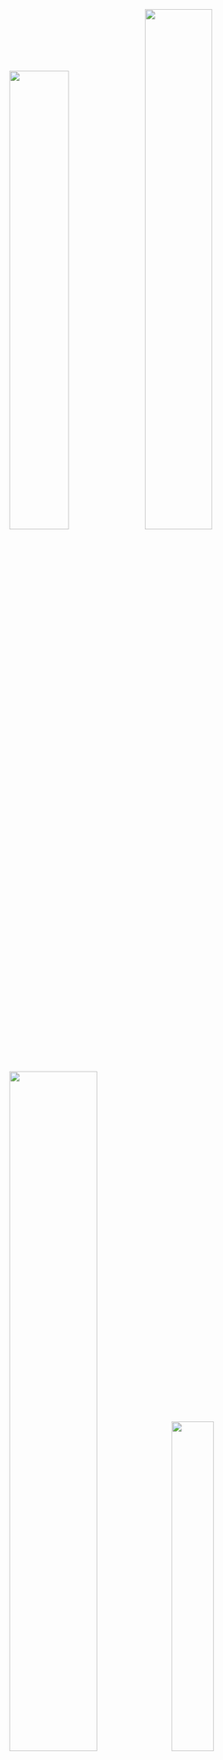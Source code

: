 
  <div id="to-the-top" align="center">
  <a alt="anuraghazra/github-readme-stats" href="https://github.com/anuraghazra/github-readme-stats"><img width="46%" src="stats.svg" /></a>
  &nbsp;
  <a alt="DenverCoder1/github-readme-streak-stats" href="https://github.com/DenverCoder1/github-readme-streak-stats"><img width="49%" src="streak.svg" /></a>
  <a alt="Ashutosh00710/github-readme-activity-graph" href="https://github.com/Ashutosh00710/github-readme-activity-graph"><img width="56%" src="activity.svg" ></a>
  &nbsp;
  <a alt="ryo-ma/github-profile-trophy" href="https://github.com/ryo-ma/github-profile-trophy"><img width="39%" src="trophies.svg" /></a>
  </div>
  <hr />
  

[📃](#--📃) ✨ [Assembly](#--assembly) ✨ [Astro](#--astro) ✨ [Bikeshed](#--bikeshed) ✨ [C](#--c) ✨ [C++](#--c++) ✨ [CSS](#--css) ✨ [Dockerfile](#--dockerfile) ✨ [Go](#--go) ✨ [Haskell](#--haskell) ✨ [HCL](#--hcl) ✨ [HTML](#--html) ✨ [Java](#--java) ✨ [JavaScript](#--javascript) ✨ [Jupyter Notebook](#--jupyter-notebook) ✨ [LLVM](#--llvm) ✨ [Markdown](#--markdown) ✨ [OCaml](#--ocaml) ✨ [PHP](#--php) ✨ [Python](#--python) ✨ [Rust](#--rust) ✨ [SCSS](#--scss) ✨ [Shell](#--shell) ✨ [Smarty](#--smarty) ✨ [Solidity](#--solidity) ✨ [Starlark](#--starlark) ✨ [Svelte](#--svelte) ✨ [TypeScript](#--typescript) ✨ [Vue](#--vue) ✨ [WebAssembly](#--webassembly)

## [🔝 ✨ 📃](#to-the-top)

 - [wbkd/awesome-d3](https://github.com/wbkd/awesome-d3) - A list of D3 libraries, plugins and utilities - *[ [charts](https://github.com/topics/charts), [d3js](https://github.com/topics/d3js), [datavisualization](https://github.com/topics/datavisualization), [javascript](https://github.com/topics/javascript), [maps](https://github.com/topics/maps) ]* - *last updated on Oct 1, 2025 @ 5:14:04 PM*
 - [hal9ai/awesome-dataviz](https://github.com/hal9ai/awesome-dataviz) - :chart_with_upwards_trend:  A curated list of awesome data visualization libraries and resources. - *[ [awesome-list](https://github.com/topics/awesome-list), [chart](https://github.com/topics/chart), [data-visualization](https://github.com/topics/data-visualization), [dataviz](https://github.com/topics/dataviz), [visualization](https://github.com/topics/visualization), [visualize-data](https://github.com/topics/visualize-data) ]* - *last updated on Sep 30, 2025 @ 3:45:44 PM*
 - [punkpeye/awesome-mcp-servers](https://github.com/punkpeye/awesome-mcp-servers) - A collection of MCP servers. - *[ [ai](https://github.com/topics/ai), [mcp](https://github.com/topics/mcp) ]* - *last updated on Oct 1, 2025 @ 11:56:26 PM*
 - [web-padawan/awesome-lit](https://github.com/web-padawan/awesome-lit) - A curated list of awesome Lit resources. - *[ [awesome](https://github.com/topics/awesome), [awesome-list](https://github.com/topics/awesome-list), [lit-html](https://github.com/topics/lit-html) ]* - *last updated on Sep 29, 2025 @ 8:05:31 PM*
 - [Zjh-819/LLMDataHub](https://github.com/Zjh-819/LLMDataHub) - A quick guide (especially) for trending instruction finetuning datasets  - *[ [chatbot](https://github.com/topics/chatbot), [chatgpt](https://github.com/topics/chatgpt), [dataset](https://github.com/topics/dataset), [llm](https://github.com/topics/llm) ]* - *last updated on Oct 1, 2025 @ 10:36:47 PM*
 - [trusktr/WebGL-WebGPU-frameworks-libraries](https://github.com/trusktr/WebGL-WebGPU-frameworks-libraries) - A list WebGL/WebGPU/WebXR of libraries and frameworks. - *[ ]* - *last updated on Aug 24, 2025 @ 6:25:39 AM*
 - [Corsinvest/awesome-proxmox-ve](https://github.com/Corsinvest/awesome-proxmox-ve) - A collection of awesome Proxmox VE documentation, tools, api, blogs, site - *[ [article](https://github.com/topics/article), [awesome](https://github.com/topics/awesome), [awesome-list](https://github.com/topics/awesome-list), [proxmox](https://github.com/topics/proxmox), [proxmox-api](https://github.com/topics/proxmox-api), [proxmox-ve](https://github.com/topics/proxmox-ve), [proxmox-virtualization](https://github.com/topics/proxmox-virtualization), [proxmoxve](https://github.com/topics/proxmoxve) ]* - *last updated on Oct 1, 2025 @ 3:02:28 PM*
 - [2-fly-4-ai/V0-system-prompt](https://github.com/2-fly-4-ai/V0-system-prompt) - undefined - *[ ]* - *last updated on Sep 28, 2025 @ 5:09:25 PM*
 - [FavioVazquez/ds-cheatsheets](https://github.com/FavioVazquez/ds-cheatsheets) - List of Data Science Cheatsheets to rule the world - *[ [cheatsheet](https://github.com/topics/cheatsheet), [datascience](https://github.com/topics/datascience), [jupyter](https://github.com/topics/jupyter), [programming](https://github.com/topics/programming), [python](https://github.com/topics/python), [r](https://github.com/topics/r), [spark](https://github.com/topics/spark) ]* - *last updated on Oct 1, 2025 @ 11:02:28 PM*
 - [trimstray/the-book-of-secret-knowledge](https://github.com/trimstray/the-book-of-secret-knowledge) - A collection of inspiring lists, manuals, cheatsheets, blogs, hacks, one-liners, cli/web tools and more. - *[ [awesome](https://github.com/topics/awesome), [awesome-list](https://github.com/topics/awesome-list), [bsd](https://github.com/topics/bsd), [cheatsheets](https://github.com/topics/cheatsheets), [devops](https://github.com/topics/devops), [guidelines](https://github.com/topics/guidelines), [hacking](https://github.com/topics/hacking), [hacks](https://github.com/topics/hacks), [howtos](https://github.com/topics/howtos), [linux](https://github.com/topics/linux), [lists](https://github.com/topics/lists), [manuals](https://github.com/topics/manuals), [one-liners](https://github.com/topics/one-liners), [pentesters](https://github.com/topics/pentesters), [resources](https://github.com/topics/resources), [search-engines](https://github.com/topics/search-engines), [security](https://github.com/topics/security), [security-researchers](https://github.com/topics/security-researchers), [sysops](https://github.com/topics/sysops) ]* - *last updated on Oct 2, 2025 @ 12:03:35 AM*
 - [TheSpeedX/PROXY-List](https://github.com/TheSpeedX/PROXY-List) - Get PROXY List  that gets updated everyday - *[ [anonymity](https://github.com/topics/anonymity), [anonymous](https://github.com/topics/anonymous), [elite](https://github.com/topics/elite), [free](https://github.com/topics/free), [free-proxy](https://github.com/topics/free-proxy), [hacking](https://github.com/topics/hacking), [http](https://github.com/topics/http), [https-proxy](https://github.com/topics/https-proxy), [proxy](https://github.com/topics/proxy), [proxy-list](https://github.com/topics/proxy-list), [socker](https://github.com/topics/socker), [socks](https://github.com/topics/socks), [socks-proxy](https://github.com/topics/socks-proxy), [socks4-proxy](https://github.com/topics/socks4-proxy), [socks5-proxy](https://github.com/topics/socks5-proxy), [speedx](https://github.com/topics/speedx), [vpn](https://github.com/topics/vpn) ]* - *last updated on Oct 1, 2025 @ 9:12:25 PM*
 - [akr3ch/BugBountyBooks](https://github.com/akr3ch/BugBountyBooks) - A collection of PDF/books about the modern web application security and bug bounty. - *[ [bugbounty](https://github.com/topics/bugbounty), [bugbountybooks](https://github.com/topics/bugbountybooks), [bugbountypdf](https://github.com/topics/bugbountypdf), [bugbountytips](https://github.com/topics/bugbountytips), [cheatsheets](https://github.com/topics/cheatsheets), [hackingbooks](https://github.com/topics/hackingbooks) ]* - *last updated on Sep 30, 2025 @ 9:09:57 PM*
 - [nrwl/workshop-nx-labs](https://github.com/nrwl/workshop-nx-labs) - Lab exercises for the Nx Enterprise workshop(s) - *[ ]* - *last updated on Apr 14, 2024 @ 10:34:21 AM*

## [🔝 ✨ Assembly](#to-the-top)

 - [janroesner/sixty5o2](https://github.com/janroesner/sixty5o2) - Micro Kernel / Bootloader for Ben Eater's 6502 Computer - *[ ]* - *last updated on Sep 21, 2025 @ 2:37:35 AM*

## [🔝 ✨ Astro](#to-the-top)

 - [cameronapak/freedom-stack](https://github.com/cameronapak/freedom-stack) - A full-stack Astro starter kit that feels freeing and is free. Ready for use, and even better when using Cursor's IDE. - *[ [alpinejs](https://github.com/topics/alpinejs), [astro](https://github.com/topics/astro), [astro-db](https://github.com/topics/astro-db), [astrojs](https://github.com/topics/astrojs), [astrojs-boilerplate](https://github.com/topics/astrojs-boilerplate), [astrojs-template](https://github.com/topics/astrojs-template), [full-stack](https://github.com/topics/full-stack), [htmx](https://github.com/topics/htmx), [libsql](https://github.com/topics/libsql), [saas-boilerplate](https://github.com/topics/saas-boilerplate), [saas-starter-kit](https://github.com/topics/saas-starter-kit), [turso](https://github.com/topics/turso) ]* - *last updated on Oct 1, 2025 @ 3:24:56 PM*

## [🔝 ✨ Bikeshed](#to-the-top)

 - [immersive-web/WebXR-WebGPU-Binding](https://github.com/immersive-web/WebXR-WebGPU-Binding) - undefined - *[ [incubation](https://github.com/topics/incubation), [webxr](https://github.com/topics/webxr) ]* - *last updated on Jul 14, 2025 @ 10:41:21 AM*

## [🔝 ✨ C](#to-the-top)

 - [ffmpegwasm/ffmpeg.wasm](https://github.com/ffmpegwasm/ffmpeg.wasm) - FFmpeg for browser, powered by WebAssembly - *[ [audio](https://github.com/topics/audio), [experimental-features](https://github.com/topics/experimental-features), [ffmpeg](https://github.com/topics/ffmpeg), [transcode](https://github.com/topics/transcode), [video](https://github.com/topics/video), [wasm](https://github.com/topics/wasm) ]* - *last updated on Oct 1, 2025 @ 2:29:26 PM*
 - [php/php-src](https://github.com/php/php-src) - The PHP Interpreter - *[ ]* - *last updated on Oct 1, 2025 @ 10:45:40 PM*
 - [Yubico/yubico-piv-tool](https://github.com/Yubico/yubico-piv-tool) - Command line tool for the YubiKey PIV application - *[ [piv](https://github.com/topics/piv), [pkcs11](https://github.com/topics/pkcs11), [yubikey](https://github.com/topics/yubikey) ]* - *last updated on Sep 29, 2025 @ 2:55:17 PM*
 - [therealsaumil/static-arm-bins](https://github.com/therealsaumil/static-arm-bins) - Statically compiled ARM binaries for debugging and runtime analysis - *[ ]* - *last updated on Sep 29, 2025 @ 1:58:33 PM*
 - [qemu/qemu](https://github.com/qemu/qemu) - Official QEMU mirror. Please see https://www.qemu.org/contribute/ for how to submit changes to QEMU. Pull Requests are ignored. Please only use release tarballs from the QEMU website. - *[ [emulation](https://github.com/topics/emulation), [qemu](https://github.com/topics/qemu), [virtualization](https://github.com/topics/virtualization) ]* - *last updated on Oct 1, 2025 @ 6:57:40 PM*
 - [gitter-badger/modbusd](https://github.com/gitter-badger/modbusd) - Modbus master daemon based on libmodbus - *[ ]* - *last updated on Apr 29, 2022 @ 2:47:23 AM*

## [🔝 ✨ C++](#to-the-top)

 - [ggml-org/ggml](https://github.com/ggml-org/ggml) - Tensor library for machine learning - *[ [automatic-differentiation](https://github.com/topics/automatic-differentiation), [large-language-models](https://github.com/topics/large-language-models), [machine-learning](https://github.com/topics/machine-learning), [tensor-algebra](https://github.com/topics/tensor-algebra) ]* - *last updated on Oct 1, 2025 @ 9:59:22 PM*
 - [WasmEdge/WasmEdge](https://github.com/WasmEdge/WasmEdge) - WasmEdge is a lightweight, high-performance, and extensible WebAssembly runtime for cloud native, edge, and decentralized applications. It powers serverless apps, embedded functions, microservices, smart contracts, and IoT devices. - *[ [artificial-intelligence](https://github.com/topics/artificial-intelligence), [cloud](https://github.com/topics/cloud), [cloud-native](https://github.com/topics/cloud-native), [cncf](https://github.com/topics/cncf), [container](https://github.com/topics/container), [docker](https://github.com/topics/docker), [edge-computing](https://github.com/topics/edge-computing), [ewasm](https://github.com/topics/ewasm), [hacktoberfest](https://github.com/topics/hacktoberfest), [hacktoberfest2023](https://github.com/topics/hacktoberfest2023), [kubernetes](https://github.com/topics/kubernetes), [rust-lang](https://github.com/topics/rust-lang), [serverless](https://github.com/topics/serverless), [wasm](https://github.com/topics/wasm), [webassembly](https://github.com/topics/webassembly) ]* - *last updated on Oct 1, 2025 @ 5:15:22 PM*
 - [microsoft/onnxruntime](https://github.com/microsoft/onnxruntime) - ONNX Runtime: cross-platform, high performance ML inferencing and training accelerator - *[ [ai-framework](https://github.com/topics/ai-framework), [deep-learning](https://github.com/topics/deep-learning), [hardware-acceleration](https://github.com/topics/hardware-acceleration), [machine-learning](https://github.com/topics/machine-learning), [neural-networks](https://github.com/topics/neural-networks), [onnx](https://github.com/topics/onnx), [pytorch](https://github.com/topics/pytorch), [scikit-learn](https://github.com/topics/scikit-learn), [tensorflow](https://github.com/topics/tensorflow) ]* - *last updated on Oct 1, 2025 @ 10:51:47 PM*
 - [duckdb/duckdb-wasm](https://github.com/duckdb/duckdb-wasm) - WebAssembly version of DuckDB - *[ [analytics](https://github.com/topics/analytics), [browser](https://github.com/topics/browser), [database](https://github.com/topics/database), [javascript](https://github.com/topics/javascript), [node](https://github.com/topics/node), [olap](https://github.com/topics/olap), [sql](https://github.com/topics/sql), [typescript](https://github.com/topics/typescript), [webassembly](https://github.com/topics/webassembly) ]* - *last updated on Oct 1, 2025 @ 2:09:27 PM*
 - [codeplaysoftware/cuda-to-sycl-nbody](https://github.com/codeplaysoftware/cuda-to-sycl-nbody) - undefined - *[ ]* - *last updated on Feb 8, 2025 @ 7:08:02 PM*
 - [emscripten-core/emscripten](https://github.com/emscripten-core/emscripten) - Emscripten: An LLVM-to-WebAssembly Compiler - *[ [emscripten](https://github.com/topics/emscripten), [hacktoberfest](https://github.com/topics/hacktoberfest), [wasm](https://github.com/topics/wasm), [webassembly](https://github.com/topics/webassembly) ]* - *last updated on Oct 2, 2025 @ 12:04:38 AM*
 - [uxlfoundation/oneapi-construction-kit](https://github.com/uxlfoundation/oneapi-construction-kit) - undefined - *[ ]* - *last updated on Oct 1, 2025 @ 9:27:17 PM*

## [🔝 ✨ CSS](#to-the-top)

 - [mrholek/CoreUI-AngularJS](https://github.com/mrholek/CoreUI-AngularJS) - CoreUI AngularJS is free AngularJS admin template based on Bootstrap 4 - *[ [admin](https://github.com/topics/admin), [admin-dashboard](https://github.com/topics/admin-dashboard), [admin-panel](https://github.com/topics/admin-panel), [angularjs](https://github.com/topics/angularjs), [bootstrap](https://github.com/topics/bootstrap), [bootstrap-4](https://github.com/topics/bootstrap-4), [bootstrap-theme](https://github.com/topics/bootstrap-theme), [bootstrap4](https://github.com/topics/bootstrap4), [dashboard-templates](https://github.com/topics/dashboard-templates), [dashboards](https://github.com/topics/dashboards), [scss](https://github.com/topics/scss) ]* - *last updated on Mar 5, 2025 @ 3:32:04 AM*

## [🔝 ✨ Dockerfile](#to-the-top)

 - [lukechilds/dockerpi](https://github.com/lukechilds/dockerpi) - A Virtualised Raspberry Pi inside a Docker image - *[ [arm](https://github.com/topics/arm), [container](https://github.com/topics/container), [docker](https://github.com/topics/docker), [docker-image](https://github.com/topics/docker-image), [qemu](https://github.com/topics/qemu), [raspberry-pi](https://github.com/topics/raspberry-pi), [virtual-machine](https://github.com/topics/virtual-machine), [vm](https://github.com/topics/vm) ]* - *last updated on Sep 30, 2025 @ 2:09:48 PM*
 - [jessfraz/dockerfiles](https://github.com/jessfraz/dockerfiles) - Various Dockerfiles I use on the desktop and on servers. - *[ [bash](https://github.com/topics/bash), [containers](https://github.com/topics/containers), [docker](https://github.com/topics/docker), [dockerfile](https://github.com/topics/dockerfile), [dockerfiles](https://github.com/topics/dockerfiles), [linux](https://github.com/topics/linux), [shell](https://github.com/topics/shell) ]* - *last updated on Oct 1, 2025 @ 12:36:48 PM*

## [🔝 ✨ Go](#to-the-top)

 - [github/github-mcp-server](https://github.com/github/github-mcp-server) - GitHub's official MCP Server - *[ [github](https://github.com/topics/github), [mcp](https://github.com/topics/mcp), [mcp-server](https://github.com/topics/mcp-server) ]* - *last updated on Oct 1, 2025 @ 11:40:24 PM*
 - [opentofu/opentofu](https://github.com/opentofu/opentofu) - OpenTofu lets you declaratively manage your cloud infrastructure. - *[ ]* - *last updated on Oct 1, 2025 @ 10:40:38 PM*
 - [rancher/rke2](https://github.com/rancher/rke2) - undefined - *[ ]* - *last updated on Oct 1, 2025 @ 6:16:10 PM*
 - [hashicorp/terraform](https://github.com/hashicorp/terraform) - Terraform enables you to safely and predictably create, change, and improve infrastructure. It is a source-available tool that codifies APIs into declarative configuration files that can be shared amongst team members, treated as code, edited, reviewed, and versioned. - *[ [cloud](https://github.com/topics/cloud), [cloud-management](https://github.com/topics/cloud-management), [graph](https://github.com/topics/graph), [infrastructure-as-code](https://github.com/topics/infrastructure-as-code), [terraform](https://github.com/topics/terraform) ]* - *last updated on Oct 1, 2025 @ 8:45:20 PM*
 - [GoogleCloudPlatform/terraformer](https://github.com/GoogleCloudPlatform/terraformer) - CLI tool to generate terraform files from existing infrastructure (reverse Terraform). Infrastructure to Code - *[ [aws](https://github.com/topics/aws), [cloud](https://github.com/topics/cloud), [gcp](https://github.com/topics/gcp), [golang](https://github.com/topics/golang), [google-cloud](https://github.com/topics/google-cloud), [hcl](https://github.com/topics/hcl), [infrastructure-as-code](https://github.com/topics/infrastructure-as-code), [kubernetes](https://github.com/topics/kubernetes), [terraform](https://github.com/topics/terraform), [terraform-configurations](https://github.com/topics/terraform-configurations) ]* - *last updated on Oct 1, 2025 @ 9:29:33 PM*
 - [massnetorg/MassNet-miner](https://github.com/massnetorg/MassNet-miner) - MassNet-miner is a Golang implementation of MassNet full-node miner. - *[ ]* - *last updated on Dec 31, 2024 @ 11:45:27 PM*
 - [gopasspw/gopass](https://github.com/gopasspw/gopass) - The slightly more awesome standard unix password manager for teams - *[ [git](https://github.com/topics/git), [go](https://github.com/topics/go), [gpg](https://github.com/topics/gpg), [hacktoberfest](https://github.com/topics/hacktoberfest), [password-manager](https://github.com/topics/password-manager), [security](https://github.com/topics/security) ]* - *last updated on Oct 1, 2025 @ 8:06:18 AM*
 - [ollama/ollama](https://github.com/ollama/ollama) - Get up and running with OpenAI gpt-oss, DeepSeek-R1, Gemma 3 and other models. - *[ [deepseek](https://github.com/topics/deepseek), [gemma](https://github.com/topics/gemma), [gemma3](https://github.com/topics/gemma3), [gemma3n](https://github.com/topics/gemma3n), [go](https://github.com/topics/go), [golang](https://github.com/topics/golang), [gpt-oss](https://github.com/topics/gpt-oss), [llama](https://github.com/topics/llama), [llama2](https://github.com/topics/llama2), [llama3](https://github.com/topics/llama3), [llava](https://github.com/topics/llava), [llm](https://github.com/topics/llm), [llms](https://github.com/topics/llms), [mistral](https://github.com/topics/mistral), [ollama](https://github.com/topics/ollama), [phi4](https://github.com/topics/phi4), [qwen](https://github.com/topics/qwen) ]* - *last updated on Oct 1, 2025 @ 11:12:03 PM*

## [🔝 ✨ Haskell](#to-the-top)

 - [PostgREST/postgrest](https://github.com/PostgREST/postgrest) - REST API for any Postgres database - *[ [api](https://github.com/topics/api), [automatic-api](https://github.com/topics/automatic-api), [database](https://github.com/topics/database), [haskell](https://github.com/topics/haskell), [http](https://github.com/topics/http), [pg](https://github.com/topics/pg), [pgsql](https://github.com/topics/pgsql), [postgres](https://github.com/topics/postgres), [postgresql](https://github.com/topics/postgresql), [postgrest](https://github.com/topics/postgrest), [rest](https://github.com/topics/rest), [server](https://github.com/topics/server), [sql](https://github.com/topics/sql) ]* - *last updated on Oct 1, 2025 @ 11:18:36 PM*

## [🔝 ✨ HCL](#to-the-top)

 - [Azure/terraform](https://github.com/Azure/terraform) - Source code for the Azure Marketplace Terraform development VM package. - *[ ]* - *last updated on Sep 30, 2025 @ 7:33:38 AM*

## [🔝 ✨ HTML](#to-the-top)

 - [hannes-sistemica/browser-llm-webgpu](https://github.com/hannes-sistemica/browser-llm-webgpu) - Proof of concept for a reasoning model that runs locally in your browser with WebGPU acceleration - *[ [deepseek](https://github.com/topics/deepseek), [llm](https://github.com/topics/llm), [webgpu](https://github.com/topics/webgpu) ]* - *last updated on Sep 21, 2025 @ 3:44:01 PM*
 - [sugarchain-project/web-wallet](https://github.com/sugarchain-project/web-wallet) - Simple web wallet - *[ ]* - *last updated on Jun 26, 2025 @ 12:18:18 PM*
 - [MicroBitcoinOrg/microbitcoinorg.github.io](https://github.com/MicroBitcoinOrg/microbitcoinorg.github.io) - Home of MicroBitcoin - *[ ]* - *last updated on Jul 30, 2025 @ 6:58:32 AM*
 - [irthomasthomas/undecidability](https://github.com/irthomasthomas/undecidability) - undefined - *[ ]* - *last updated on Feb 22, 2025 @ 3:39:32 PM*

## [🔝 ✨ Java](#to-the-top)

 - [apache/druid](https://github.com/apache/druid) - Apache Druid: a high performance real-time analytics database. - *[ [druid](https://github.com/topics/druid) ]* - *last updated on Oct 1, 2025 @ 1:26:09 PM*
 - [CellularPrivacy/Android-IMSI-Catcher-Detector](https://github.com/CellularPrivacy/Android-IMSI-Catcher-Detector) - AIMSICD • Fight IMSI-Catcher, StingRay and silent SMS! - *[ [android](https://github.com/topics/android) ]* - *last updated on Oct 1, 2025 @ 3:14:58 PM*

## [🔝 ✨ JavaScript](#to-the-top)

 - [WikimapsAtlas/WikimapsAtlas-generator](https://github.com/WikimapsAtlas/WikimapsAtlas-generator) - A command line utility to convert heavy GIS sources into elegant administrative & topographic topojson files, raster files, and web friendly svg maps. - *[ ]* - *last updated on Apr 16, 2025 @ 7:07:56 PM*
 - [Leaflet/Leaflet](https://github.com/Leaflet/Leaflet) - 🍃 JavaScript library for mobile-friendly interactive maps 🇺🇦 - *[ [javascript](https://github.com/topics/javascript), [leaflet](https://github.com/topics/leaflet), [maps](https://github.com/topics/maps) ]* - *last updated on Oct 1, 2025 @ 7:38:09 PM*
 - [Free-APIs/Free-APIs.github.io](https://github.com/Free-APIs/Free-APIs.github.io) - A collection of free APIs for new and experienced developers - *[ [api](https://github.com/topics/api), [categories](https://github.com/topics/categories), [development](https://github.com/topics/development), [free](https://github.com/topics/free), [free-apis](https://github.com/topics/free-apis), [list](https://github.com/topics/list), [public](https://github.com/topics/public), [public-apis](https://github.com/topics/public-apis), [react](https://github.com/topics/react), [software](https://github.com/topics/software) ]* - *last updated on Oct 1, 2025 @ 2:49:43 PM*
 - [mozilla-spidermonkey/sm-wasi-demo](https://github.com/mozilla-spidermonkey/sm-wasi-demo) - Online SpiderMonkey WASI shell - *[ ]* - *last updated on Oct 1, 2025 @ 11:02:07 AM*
 - [haraka/Haraka](https://github.com/haraka/Haraka) - A fast, highly extensible, and event driven SMTP server - *[ [dkim](https://github.com/topics/dkim), [haraka](https://github.com/topics/haraka), [javascript](https://github.com/topics/javascript), [mta](https://github.com/topics/mta), [nodejs](https://github.com/topics/nodejs), [smtp](https://github.com/topics/smtp), [spf](https://github.com/topics/spf) ]* - *last updated on Oct 1, 2025 @ 12:15:59 PM*
 - [vitejs/awesome-vite](https://github.com/vitejs/awesome-vite) - ⚡️ A curated list of awesome things related to Vite.js - *[ [awesome](https://github.com/topics/awesome), [awesome-list](https://github.com/topics/awesome-list), [vite](https://github.com/topics/vite), [vitejs](https://github.com/topics/vitejs) ]* - *last updated on Oct 1, 2025 @ 8:13:01 PM*
 - [anuraghazra/github-readme-stats](https://github.com/anuraghazra/github-readme-stats) - :zap: Dynamically generated stats for your github readmes - *[ [dynamic](https://github.com/topics/dynamic), [hacktoberfest](https://github.com/topics/hacktoberfest), [profile-readme](https://github.com/topics/profile-readme), [readme-generator](https://github.com/topics/readme-generator), [readme-stats](https://github.com/topics/readme-stats), [serverless](https://github.com/topics/serverless) ]* - *last updated on Oct 1, 2025 @ 10:26:34 PM*
 - [skyfe79/awesome-readme-generator](https://github.com/skyfe79/awesome-readme-generator) - Generate Awesome Readme.md from your Github starred repos ;) - *[ [actions](https://github.com/topics/actions) ]* - *last updated on Mar 20, 2025 @ 6:00:26 AM*
 - [DaveSimoes/VercelZero](https://github.com/DaveSimoes/VercelZero) - A contemporary rebuild of Vercel’s original V0 platform, developed with Next.js, TypeScript, and powered by OpenAI GPT-4. - *[ [clone-app](https://github.com/topics/clone-app), [clone-copilot](https://github.com/topics/clone-copilot), [clone-copilot-nextjs](https://github.com/topics/clone-copilot-nextjs), [co-pilot](https://github.com/topics/co-pilot), [copilot](https://github.com/topics/copilot), [copilotkit](https://github.com/topics/copilotkit), [gpt-4o](https://github.com/topics/gpt-4o), [ia](https://github.com/topics/ia), [nextjs](https://github.com/topics/nextjs), [openai](https://github.com/topics/openai), [portfolio-project](https://github.com/topics/portfolio-project), [project-portfolio](https://github.com/topics/project-portfolio), [typescript](https://github.com/topics/typescript), [v0](https://github.com/topics/v0), [v0-clone](https://github.com/topics/v0-clone), [vercel](https://github.com/topics/vercel), [vercel-ai](https://github.com/topics/vercel-ai), [vercel-deployment](https://github.com/topics/vercel-deployment), [vercel-plataform](https://github.com/topics/vercel-plataform) ]* - *last updated on Sep 20, 2025 @ 5:11:41 PM*
 - [badges/shields](https://github.com/badges/shields) - Concise, consistent, and legible badges in SVG and raster format - *[ [badge](https://github.com/topics/badge), [badge-maker](https://github.com/topics/badge-maker), [github](https://github.com/topics/github), [hacktoberfest](https://github.com/topics/hacktoberfest), [metadata](https://github.com/topics/metadata), [status](https://github.com/topics/status), [svg](https://github.com/topics/svg) ]* - *last updated on Oct 1, 2025 @ 10:03:08 PM*
 - [lowlighter/metrics](https://github.com/lowlighter/metrics) - 📊 An infographics generator with 30+ plugins and 300+ options to display stats about your GitHub account and render them as SVG, Markdown, PDF or JSON! - *[ [automated](https://github.com/topics/automated), [automation](https://github.com/topics/automation), [github](https://github.com/topics/github), [github-action](https://github.com/topics/github-action), [github-api](https://github.com/topics/github-api), [github-metrics](https://github.com/topics/github-metrics), [github-profile](https://github.com/topics/github-profile), [javascript](https://github.com/topics/javascript), [metrics](https://github.com/topics/metrics), [profile](https://github.com/topics/profile), [profile-card](https://github.com/topics/profile-card), [profile-readme](https://github.com/topics/profile-readme), [readme](https://github.com/topics/readme), [readme-generator](https://github.com/topics/readme-generator), [readme-profile](https://github.com/topics/readme-profile), [svg-image](https://github.com/topics/svg-image) ]* - *last updated on Oct 1, 2025 @ 7:07:53 PM*
 - [DustinBrett/daedalOS](https://github.com/DustinBrett/daedalOS) - Desktop environment in the browser - *[ [desktop-environment](https://github.com/topics/desktop-environment), [javascript](https://github.com/topics/javascript), [os](https://github.com/topics/os), [web-desktop](https://github.com/topics/web-desktop) ]* - *last updated on Oct 1, 2025 @ 7:55:33 PM*
 - [OutCast3k/coinbin](https://github.com/OutCast3k/coinbin) - Javascript Bitcoin Wallet. Supports Multisig, Stealth, HD, SegWit, Bech32, Time Locked Addresses, RBF and more! - *[ [bech32](https://github.com/topics/bech32), [bitcoin](https://github.com/topics/bitcoin), [bitcoin-wallet](https://github.com/topics/bitcoin-wallet), [coinbin](https://github.com/topics/coinbin), [doublespend](https://github.com/topics/doublespend), [fee](https://github.com/topics/fee), [hd](https://github.com/topics/hd), [javascript](https://github.com/topics/javascript), [mit](https://github.com/topics/mit), [multisig](https://github.com/topics/multisig), [ntimelock](https://github.com/topics/ntimelock), [offline](https://github.com/topics/offline), [opensource](https://github.com/topics/opensource), [raw](https://github.com/topics/raw), [rbf](https://github.com/topics/rbf), [segwit](https://github.com/topics/segwit), [sign](https://github.com/topics/sign), [transaction](https://github.com/topics/transaction), [wallet](https://github.com/topics/wallet) ]* - *last updated on Sep 21, 2025 @ 6:10:35 AM*
 - [nodejs/node](https://github.com/nodejs/node) - Node.js JavaScript runtime ✨🐢🚀✨ - *[ [javascript](https://github.com/topics/javascript), [js](https://github.com/topics/js), [linux](https://github.com/topics/linux), [macos](https://github.com/topics/macos), [mit](https://github.com/topics/mit), [node](https://github.com/topics/node), [nodejs](https://github.com/topics/nodejs), [runtime](https://github.com/topics/runtime), [windows](https://github.com/topics/windows) ]* - *last updated on Oct 1, 2025 @ 11:46:46 PM*
 - [open-webui/open-webui](https://github.com/open-webui/open-webui) - User-friendly AI Interface (Supports Ollama, OpenAI API, ...) - *[ [ai](https://github.com/topics/ai), [llm](https://github.com/topics/llm), [llm-ui](https://github.com/topics/llm-ui), [llm-webui](https://github.com/topics/llm-webui), [llms](https://github.com/topics/llms), [mcp](https://github.com/topics/mcp), [ollama](https://github.com/topics/ollama), [ollama-webui](https://github.com/topics/ollama-webui), [open-webui](https://github.com/topics/open-webui), [openai](https://github.com/topics/openai), [openapi](https://github.com/topics/openapi), [rag](https://github.com/topics/rag), [self-hosted](https://github.com/topics/self-hosted), [ui](https://github.com/topics/ui), [webui](https://github.com/topics/webui) ]* - *last updated on Oct 2, 2025 @ 12:10:29 AM*
 - [danielmiessler/Fabric](https://github.com/danielmiessler/Fabric) - Fabric is an open-source framework for augmenting humans using AI. It provides a modular system for solving specific problems using a crowdsourced set of AI prompts that can be used anywhere. - *[ [ai](https://github.com/topics/ai), [augmentation](https://github.com/topics/augmentation), [flourishing](https://github.com/topics/flourishing), [life](https://github.com/topics/life), [work](https://github.com/topics/work) ]* - *last updated on Oct 2, 2025 @ 12:12:32 AM*
 - [LeCoupa/awesome-cheatsheets](https://github.com/LeCoupa/awesome-cheatsheets) - 👩‍💻👨‍💻 Awesome cheatsheets for popular programming languages, frameworks and development tools. They include everything you should know in one single file. - *[ [backend](https://github.com/topics/backend), [bash](https://github.com/topics/bash), [cheatsheet](https://github.com/topics/cheatsheet), [cheatsheets](https://github.com/topics/cheatsheets), [database](https://github.com/topics/database), [django](https://github.com/topics/django), [docker](https://github.com/topics/docker), [feathersjs](https://github.com/topics/feathersjs), [frontend](https://github.com/topics/frontend), [javascript](https://github.com/topics/javascript), [kubernetes](https://github.com/topics/kubernetes), [language](https://github.com/topics/language), [nodejs](https://github.com/topics/nodejs), [php](https://github.com/topics/php), [programming-language](https://github.com/topics/programming-language), [redis](https://github.com/topics/redis), [sailsjs](https://github.com/topics/sailsjs), [vim](https://github.com/topics/vim), [vuejs](https://github.com/topics/vuejs), [xcode](https://github.com/topics/xcode) ]* - *last updated on Oct 1, 2025 @ 8:51:55 PM*
 - [vercel/next.js](https://github.com/vercel/next.js) - The React Framework - *[ [blog](https://github.com/topics/blog), [browser](https://github.com/topics/browser), [compiler](https://github.com/topics/compiler), [components](https://github.com/topics/components), [hybrid](https://github.com/topics/hybrid), [nextjs](https://github.com/topics/nextjs), [node](https://github.com/topics/node), [react](https://github.com/topics/react), [server-rendering](https://github.com/topics/server-rendering), [ssg](https://github.com/topics/ssg), [static](https://github.com/topics/static), [static-site-generator](https://github.com/topics/static-site-generator), [universal](https://github.com/topics/universal), [vercel](https://github.com/topics/vercel) ]* - *last updated on Oct 2, 2025 @ 12:04:26 AM*
 - [webmachinelearning/webnn-samples](https://github.com/webmachinelearning/webnn-samples) - 🧠✨ Web Neural Network API samples - *[ ]* - *last updated on Sep 25, 2025 @ 1:33:57 AM*
 - [PaulKinlan/idb-vector](https://github.com/PaulKinlan/idb-vector) - A simple vector database built on idb - *[ ]* - *last updated on Aug 29, 2025 @ 2:22:40 PM*
 - [AshMartian/unofficial-sense](https://github.com/AshMartian/unofficial-sense) - NodeJS Unnoficial Sense API integration - *[ ]* - *last updated on Mar 4, 2023 @ 11:55:36 PM*
 - [vercel/ncc](https://github.com/vercel/ncc) - Compile a Node.js project into a single file. Supports TypeScript, binary addons, dynamic requires. - *[ ]* - *last updated on Sep 30, 2025 @ 2:04:26 PM*
 - [alyssaxuu/flowy](https://github.com/alyssaxuu/flowy) - The minimal javascript library to create flowcharts ✨ - *[ [diagrams](https://github.com/topics/diagrams), [drag-and-drop](https://github.com/topics/drag-and-drop), [engine](https://github.com/topics/engine), [flowchart](https://github.com/topics/flowchart), [javascript](https://github.com/topics/javascript), [javascript-library](https://github.com/topics/javascript-library), [marketing](https://github.com/topics/marketing), [marketing-automation](https://github.com/topics/marketing-automation), [minimal](https://github.com/topics/minimal), [zapier](https://github.com/topics/zapier) ]* - *last updated on Oct 1, 2025 @ 11:30:14 PM*
 - [sveltejs/svelte](https://github.com/sveltejs/svelte) - web development for the rest of us - *[ [compiler](https://github.com/topics/compiler), [template](https://github.com/topics/template), [ui](https://github.com/topics/ui) ]* - *last updated on Oct 1, 2025 @ 11:57:07 PM*
 - [khrome83/khrome.dev](https://github.com/khrome83/khrome.dev) - Public Website and Blog - *[ ]* - *last updated on Apr 12, 2024 @ 10:11:11 AM*
 - [SocketCluster/socketcluster](https://github.com/SocketCluster/socketcluster) - Highly scalable realtime pub/sub and RPC framework - *[ [docker](https://github.com/topics/docker), [framework](https://github.com/topics/framework), [javascript](https://github.com/topics/javascript), [kubernetes](https://github.com/topics/kubernetes), [nodejs](https://github.com/topics/nodejs), [pubsub](https://github.com/topics/pubsub), [realtime](https://github.com/topics/realtime), [scalable](https://github.com/topics/scalable), [socketcluster](https://github.com/topics/socketcluster), [websocket](https://github.com/topics/websocket), [websockets](https://github.com/topics/websockets) ]* - *last updated on Sep 26, 2025 @ 7:16:02 AM*
 - [Chabane/generator-mitosis](https://github.com/Chabane/generator-mitosis) - A micro-service infrastructure generator based on Yeoman/Chatbot, Kubernetes/Docker Swarm, Traefik, Ansible, Jenkins, Spark, Hadoop, Kafka, etc. - *[ [ansible](https://github.com/topics/ansible), [chatbot](https://github.com/topics/chatbot), [docker](https://github.com/topics/docker), [elasticsearch](https://github.com/topics/elasticsearch), [golang](https://github.com/topics/golang), [jenkins](https://github.com/topics/jenkins), [kafka](https://github.com/topics/kafka), [kibana](https://github.com/topics/kibana), [kubernetes](https://github.com/topics/kubernetes), [logstash](https://github.com/topics/logstash), [machine-learning](https://github.com/topics/machine-learning), [rust](https://github.com/topics/rust), [sonarqube](https://github.com/topics/sonarqube), [spark](https://github.com/topics/spark), [swarm](https://github.com/topics/swarm), [traefik](https://github.com/topics/traefik), [vagrant](https://github.com/topics/vagrant), [yeoman-generator](https://github.com/topics/yeoman-generator) ]* - *last updated on Feb 19, 2025 @ 6:01:18 AM*
 - [OptimalBits/bull](https://github.com/OptimalBits/bull) - Premium Queue package for handling distributed jobs and messages in NodeJS. - *[ [job](https://github.com/topics/job), [job-queue](https://github.com/topics/job-queue), [message](https://github.com/topics/message), [message-queue](https://github.com/topics/message-queue), [nodejs](https://github.com/topics/nodejs), [priority](https://github.com/topics/priority), [queue](https://github.com/topics/queue), [rate-limiter](https://github.com/topics/rate-limiter), [scheduler](https://github.com/topics/scheduler) ]* - *last updated on Oct 1, 2025 @ 4:35:59 PM*
 - [qiskit-community/qiskit-js](https://github.com/qiskit-community/qiskit-js) - :atom_symbol: Qiskit (Quantum Information Science Kit) for JavaScript - *[ ]* - *last updated on Jul 28, 2025 @ 6:45:40 AM*
 - [stvbll/google-sheets-solaredge](https://github.com/stvbll/google-sheets-solaredge) - Collection of Google Sheets scripts for interacting with SolarEdge API - *[ ]* - *last updated on Jun 16, 2025 @ 9:37:57 PM*
 - [alexanderbazo/SolarBoard](https://github.com/alexanderbazo/SolarBoard) - SolarBoard is a javascript dashboard for SolarEdge systems. - *[ [javascript-dashboard](https://github.com/topics/javascript-dashboard), [photovoltaic](https://github.com/topics/photovoltaic), [solar-energy](https://github.com/topics/solar-energy), [solaredge](https://github.com/topics/solaredge) ]* - *last updated on May 16, 2024 @ 8:38:34 AM*
 - [quarkbyte/owl-fe](https://github.com/quarkbyte/owl-fe) - undefined - *[ ]* - *last updated on Oct 23, 2018 @ 11:49:40 PM*
 - [jovermier/modbusIoT](https://github.com/jovermier/modbusIoT) - undefined - *[ ]* - *last updated on Jun 20, 2024 @ 12:48:58 AM*
 - [nrwl/bazel-cli-build](https://github.com/nrwl/bazel-cli-build) - undefined - *[ ]* - *last updated on Mar 28, 2024 @ 11:26:16 PM*
 - [fracoderepository/circly](https://github.com/fracoderepository/circly) - undefined - *[ ]* - *last updated on Feb 6, 2022 @ 3:54:56 PM*

## [🔝 ✨ Jupyter-Notebook](#to-the-top)

 - [bmild/nerf](https://github.com/bmild/nerf) - Code release for NeRF (Neural Radiance Fields) - *[ [nerf](https://github.com/topics/nerf), [neural-radiance-fields](https://github.com/topics/neural-radiance-fields) ]* - *last updated on Sep 30, 2025 @ 7:32:08 PM*

## [🔝 ✨ LLVM](#to-the-top)

 - [KhronosGroup/SPIRV-LLVM-Translator](https://github.com/KhronosGroup/SPIRV-LLVM-Translator) - A tool and a library for bi-directional translation between SPIR-V and LLVM IR - *[ ]* - *last updated on Sep 29, 2025 @ 2:43:31 PM*

## [🔝 ✨ Markdown](#to-the-top)

 - [mdn/content](https://github.com/mdn/content) - The content behind MDN Web Docs - *[ [css](https://github.com/topics/css), [documentation](https://github.com/topics/documentation), [html](https://github.com/topics/html), [http](https://github.com/topics/http), [javascript](https://github.com/topics/javascript), [learning](https://github.com/topics/learning), [mdn](https://github.com/topics/mdn), [reference](https://github.com/topics/reference), [web-development](https://github.com/topics/web-development), [web-standards](https://github.com/topics/web-standards) ]* - *last updated on Oct 1, 2025 @ 8:03:00 PM*

## [🔝 ✨ OCaml](#to-the-top)

 - [terrateamio/terrateam](https://github.com/terrateamio/terrateam) - Terrateam is open-source GitOps infrastructure orchestration. It integrates with GitHub to automate Terraform, OpenTofu, CDKTF, Terragrunt, and Pulumi workflows through pull requests. - *[ [automation](https://github.com/topics/automation), [cloud-management](https://github.com/topics/cloud-management), [devops](https://github.com/topics/devops), [github-actions](https://github.com/topics/github-actions), [infrastructure-as-code](https://github.com/topics/infrastructure-as-code), [infrastructure-automation](https://github.com/topics/infrastructure-automation), [infrastructure-orchestration](https://github.com/topics/infrastructure-orchestration), [ocaml](https://github.com/topics/ocaml), [opentofu](https://github.com/topics/opentofu), [pulumi](https://github.com/topics/pulumi), [tacos](https://github.com/topics/tacos), [terraform](https://github.com/topics/terraform), [terraform-github-actions](https://github.com/topics/terraform-github-actions) ]* - *last updated on Oct 1, 2025 @ 3:07:02 PM*

## [🔝 ✨ PHP](#to-the-top)

 - [DenverCoder1/github-readme-streak-stats](https://github.com/DenverCoder1/github-readme-streak-stats) - 🔥 Stay motivated and show off your contribution streak! 🌟 Display your total contributions, current streak, and longest streak on your GitHub profile README - *[ [dynamic](https://github.com/topics/dynamic), [github](https://github.com/topics/github), [github-profile](https://github.com/topics/github-profile), [github-readme-stats](https://github.com/topics/github-readme-stats), [hacktoberfest](https://github.com/topics/hacktoberfest), [php](https://github.com/topics/php), [profile](https://github.com/topics/profile), [profile-readme](https://github.com/topics/profile-readme), [readme](https://github.com/topics/readme), [readme-stats](https://github.com/topics/readme-stats), [stats](https://github.com/topics/stats), [streak](https://github.com/topics/streak) ]* - *last updated on Oct 1, 2025 @ 6:44:21 PM*
 - [composer/composer](https://github.com/composer/composer) - Dependency Manager for PHP - *[ [composer](https://github.com/topics/composer), [dependency-manager](https://github.com/topics/dependency-manager), [package-manager](https://github.com/topics/package-manager), [packages](https://github.com/topics/packages), [php](https://github.com/topics/php) ]* - *last updated on Oct 1, 2025 @ 3:51:32 PM*
 - [danielmiessler/SecLists](https://github.com/danielmiessler/SecLists) - SecLists is the security tester's companion. It's a collection of multiple types of lists used during security assessments, collected in one place. List types include usernames, passwords, URLs, sensitive data patterns, fuzzing payloads, web shells, and many more. - *[ ]* - *last updated on Oct 2, 2025 @ 12:12:24 AM*
 - [squizlabs/PHP_CodeSniffer](https://github.com/squizlabs/PHP_CodeSniffer) - PHP_CodeSniffer tokenizes PHP files and detects violations of a defined set of coding standards. - *[ [automation](https://github.com/topics/automation), [cli](https://github.com/topics/cli), [coding-standards](https://github.com/topics/coding-standards), [php](https://github.com/topics/php), [qa](https://github.com/topics/qa), [static-analysis](https://github.com/topics/static-analysis) ]* - *last updated on Oct 1, 2025 @ 7:42:06 PM*
 - [PHPCompatibility/PHPCompatibility](https://github.com/PHPCompatibility/PHPCompatibility) - PHP Compatibility check for PHP_CodeSniffer - *[ [compatibility](https://github.com/topics/compatibility), [compatibility-testing](https://github.com/topics/compatibility-testing), [composer](https://github.com/topics/composer), [custom-ruleset](https://github.com/topics/custom-ruleset), [php](https://github.com/topics/php), [php-codesniffer](https://github.com/topics/php-codesniffer), [php-features](https://github.com/topics/php-features), [php-versions](https://github.com/topics/php-versions), [phpcompatibility](https://github.com/topics/phpcompatibility), [phpcompatibility-standard](https://github.com/topics/phpcompatibility-standard), [phpcs](https://github.com/topics/phpcs), [ruleset](https://github.com/topics/ruleset) ]* - *last updated on Oct 1, 2025 @ 3:54:31 PM*

## [🔝 ✨ Python](#to-the-top)

 - [freqtrade/freqtrade](https://github.com/freqtrade/freqtrade) - Free, open source crypto trading bot - *[ [algorithmic-trading](https://github.com/topics/algorithmic-trading), [bitcoin](https://github.com/topics/bitcoin), [cryptocurrencies](https://github.com/topics/cryptocurrencies), [cryptocurrency](https://github.com/topics/cryptocurrency), [freqtrade](https://github.com/topics/freqtrade), [python](https://github.com/topics/python), [telegram-bot](https://github.com/topics/telegram-bot), [trade](https://github.com/topics/trade), [trading-bot](https://github.com/topics/trading-bot) ]* - *last updated on Oct 1, 2025 @ 8:49:22 PM*
 - [apache/tvm](https://github.com/apache/tvm) - Open deep learning compiler stack for cpu, gpu and specialized accelerators - *[ [compiler](https://github.com/topics/compiler), [deep-learning](https://github.com/topics/deep-learning), [gpu](https://github.com/topics/gpu), [javascript](https://github.com/topics/javascript), [machine-learning](https://github.com/topics/machine-learning), [metal](https://github.com/topics/metal), [opencl](https://github.com/topics/opencl), [performance](https://github.com/topics/performance), [rocm](https://github.com/topics/rocm), [spirv](https://github.com/topics/spirv), [tensor](https://github.com/topics/tensor), [tvm](https://github.com/topics/tvm), [vulkan](https://github.com/topics/vulkan) ]* - *last updated on Oct 1, 2025 @ 8:10:09 PM*
 - [ModelCloud/GPTQModel](https://github.com/ModelCloud/GPTQModel) - LLM model quantization (compression) toolkit with hw acceleration support for Nvidia CUDA, AMD ROCm, Intel XPU and Intel/AMD/Apple CPU via HF, vLLM, and SGLang. - *[ [gptq](https://github.com/topics/gptq), [optimum](https://github.com/topics/optimum), [peft](https://github.com/topics/peft), [quantization](https://github.com/topics/quantization), [sglang](https://github.com/topics/sglang), [transformers](https://github.com/topics/transformers), [vllm](https://github.com/topics/vllm) ]* - *last updated on Oct 1, 2025 @ 2:25:01 PM*
 - [public-apis/public-apis](https://github.com/public-apis/public-apis) - A collective list of free APIs - *[ [api](https://github.com/topics/api), [apis](https://github.com/topics/apis), [dataset](https://github.com/topics/dataset), [development](https://github.com/topics/development), [free](https://github.com/topics/free), [list](https://github.com/topics/list), [lists](https://github.com/topics/lists), [open-source](https://github.com/topics/open-source), [public](https://github.com/topics/public), [public-api](https://github.com/topics/public-api), [public-apis](https://github.com/topics/public-apis), [resources](https://github.com/topics/resources), [software](https://github.com/topics/software) ]* - *last updated on Oct 2, 2025 @ 12:10:23 AM*
 - [Aider-AI/aider](https://github.com/Aider-AI/aider) - aider is AI pair programming in your terminal - *[ [anthropic](https://github.com/topics/anthropic), [chatgpt](https://github.com/topics/chatgpt), [claude-3](https://github.com/topics/claude-3), [cli](https://github.com/topics/cli), [command-line](https://github.com/topics/command-line), [gemini](https://github.com/topics/gemini), [gpt-3](https://github.com/topics/gpt-3), [gpt-35-turbo](https://github.com/topics/gpt-35-turbo), [gpt-4](https://github.com/topics/gpt-4), [gpt-4o](https://github.com/topics/gpt-4o), [llama](https://github.com/topics/llama), [openai](https://github.com/topics/openai), [sonnet](https://github.com/topics/sonnet) ]* - *last updated on Oct 1, 2025 @ 6:01:52 PM*
 - [ml-explore/mlx-examples](https://github.com/ml-explore/mlx-examples) - Examples in the MLX framework - *[ [mlx](https://github.com/topics/mlx) ]* - *last updated on Oct 1, 2025 @ 10:16:58 AM*
 - [Qiskit/qiskit](https://github.com/Qiskit/qiskit) - Qiskit is an open-source SDK for working with quantum computers at the level of extended quantum circuits, operators, and primitives. - *[ [python](https://github.com/topics/python), [qiskit](https://github.com/topics/qiskit), [quantum](https://github.com/topics/quantum), [quantum-circuit](https://github.com/topics/quantum-circuit), [quantum-computing](https://github.com/topics/quantum-computing), [quantum-programming-language](https://github.com/topics/quantum-programming-language), [sdk](https://github.com/topics/sdk) ]* - *last updated on Oct 1, 2025 @ 6:14:29 PM*
 - [ansible/ansible](https://github.com/ansible/ansible) - Ansible is a radically simple IT automation platform that makes your applications and systems easier to deploy and maintain. Automate everything from code deployment to network configuration to cloud management, in a language that approaches plain English, using SSH, with no agents to install on remote systems. https://docs.ansible.com. - *[ [ansible](https://github.com/topics/ansible), [python](https://github.com/topics/python) ]* - *last updated on Oct 2, 2025 @ 12:06:51 AM*
 - [chubin/cheat.sh](https://github.com/chubin/cheat.sh) - the only cheat sheet you need - *[ [cheatsheet](https://github.com/topics/cheatsheet), [cli](https://github.com/topics/cli), [command-line](https://github.com/topics/command-line), [curl](https://github.com/topics/curl), [documentation](https://github.com/topics/documentation), [examples](https://github.com/topics/examples), [hacktoberfest2021](https://github.com/topics/hacktoberfest2021), [help](https://github.com/topics/help), [terminal](https://github.com/topics/terminal), [tldr](https://github.com/topics/tldr) ]* - *last updated on Oct 1, 2025 @ 7:40:34 PM*
 - [tinyfish-io/agentql](https://github.com/tinyfish-io/agentql) - AgentQL is a suite of tools for connecting your AI to the web. Featuring a query language and Playwright integrations for interacting with elements and extracting data quickly, precisely, and at scale. Includes REST API, Python and JavaScript SDKs, browser debugger. - *[ [agent](https://github.com/topics/agent), [ai](https://github.com/topics/ai), [aiagent](https://github.com/topics/aiagent), [automation](https://github.com/topics/automation), [javascript](https://github.com/topics/javascript), [playwright](https://github.com/topics/playwright), [python](https://github.com/topics/python), [rpa](https://github.com/topics/rpa), [scraping](https://github.com/topics/scraping), [web](https://github.com/topics/web), [web-scraping](https://github.com/topics/web-scraping), [web-scraping-colabs](https://github.com/topics/web-scraping-colabs), [web-scraping-javascript](https://github.com/topics/web-scraping-javascript), [web-scraping-python](https://github.com/topics/web-scraping-python), [web-scrapping](https://github.com/topics/web-scrapping), [webagent](https://github.com/topics/webagent) ]* - *last updated on Sep 30, 2025 @ 9:09:55 PM*
 - [bks1242/ai-reflection-agent](https://github.com/bks1242/ai-reflection-agent) - undefined - *[ ]* - *last updated on Dec 19, 2024 @ 6:19:59 AM*
 - [botextractai/ai-autogen-multi-agent](https://github.com/botextractai/ai-autogen-multi-agent) - AutoGen multi AI agent blog post writing using reflection - *[ ]* - *last updated on Oct 1, 2025 @ 11:49:04 AM*
 - [unslothai/unsloth](https://github.com/unslothai/unsloth) - Fine-tuning & Reinforcement Learning for LLMs. 🦥 Train OpenAI gpt-oss, DeepSeek-R1, Qwen3, Gemma 3, TTS 2x faster with 70% less VRAM. - *[ [agent](https://github.com/topics/agent), [deepseek](https://github.com/topics/deepseek), [deepseek-r1](https://github.com/topics/deepseek-r1), [fine-tuning](https://github.com/topics/fine-tuning), [gemma](https://github.com/topics/gemma), [gemma3](https://github.com/topics/gemma3), [gpt-oss](https://github.com/topics/gpt-oss), [llama](https://github.com/topics/llama), [llama3](https://github.com/topics/llama3), [llm](https://github.com/topics/llm), [llms](https://github.com/topics/llms), [mistral](https://github.com/topics/mistral), [openai](https://github.com/topics/openai), [qwen](https://github.com/topics/qwen), [qwen3](https://github.com/topics/qwen3), [reinforcement-learning](https://github.com/topics/reinforcement-learning), [text-to-speech](https://github.com/topics/text-to-speech), [tts](https://github.com/topics/tts), [unsloth](https://github.com/topics/unsloth), [voice-cloning](https://github.com/topics/voice-cloning) ]* - *last updated on Oct 2, 2025 @ 12:04:51 AM*
 - [OWASP/CheatSheetSeries](https://github.com/OWASP/CheatSheetSeries) - The OWASP Cheat Sheet Series was created to provide a concise collection of high value information on specific application security topics. - *[ [application-security](https://github.com/topics/application-security), [appsec](https://github.com/topics/appsec), [best-practices](https://github.com/topics/best-practices), [cheatsheets](https://github.com/topics/cheatsheets), [code](https://github.com/topics/code), [owasp](https://github.com/topics/owasp), [security](https://github.com/topics/security) ]* - *last updated on Oct 1, 2025 @ 8:05:53 PM*
 - [intel/ipex-llm](https://github.com/intel/ipex-llm) - Accelerate local LLM inference and finetuning (LLaMA, Mistral, ChatGLM, Qwen, DeepSeek, Mixtral, Gemma, Phi, MiniCPM, Qwen-VL, MiniCPM-V, etc.) on Intel XPU (e.g., local PC with iGPU and NPU, discrete GPU such as Arc, Flex and Max); seamlessly integrate with llama.cpp, Ollama, HuggingFace, LangChain, LlamaIndex, vLLM, DeepSpeed, Axolotl, etc. - *[ [gpu](https://github.com/topics/gpu), [llm](https://github.com/topics/llm), [pytorch](https://github.com/topics/pytorch), [transformers](https://github.com/topics/transformers) ]* - *last updated on Oct 1, 2025 @ 11:18:12 PM*
 - [google/mipnerf](https://github.com/google/mipnerf) - undefined - *[ ]* - *last updated on Sep 24, 2025 @ 8:47:41 AM*
 - [google-research/multinerf](https://github.com/google-research/multinerf) - A Code Release for Mip-NeRF 360, Ref-NeRF, and RawNeRF - *[ [nerf](https://github.com/topics/nerf), [neural-radiance-fields](https://github.com/topics/neural-radiance-fields) ]* - *last updated on Sep 27, 2025 @ 9:03:55 PM*
 - [xai-org/grok-1](https://github.com/xai-org/grok-1) - Grok open release - *[ ]* - *last updated on Oct 1, 2025 @ 8:55:25 PM*
 - [huggingface/transformers](https://github.com/huggingface/transformers) - 🤗 Transformers: the model-definition framework for state-of-the-art machine learning models in text, vision, audio, and multimodal models, for both inference and training.  - *[ [audio](https://github.com/topics/audio), [deep-learning](https://github.com/topics/deep-learning), [deepseek](https://github.com/topics/deepseek), [gemma](https://github.com/topics/gemma), [glm](https://github.com/topics/glm), [hacktoberfest](https://github.com/topics/hacktoberfest), [llm](https://github.com/topics/llm), [machine-learning](https://github.com/topics/machine-learning), [model-hub](https://github.com/topics/model-hub), [natural-language-processing](https://github.com/topics/natural-language-processing), [nlp](https://github.com/topics/nlp), [pretrained-models](https://github.com/topics/pretrained-models), [python](https://github.com/topics/python), [pytorch](https://github.com/topics/pytorch), [pytorch-transformers](https://github.com/topics/pytorch-transformers), [qwen](https://github.com/topics/qwen), [speech-recognition](https://github.com/topics/speech-recognition), [transformer](https://github.com/topics/transformer), [vlm](https://github.com/topics/vlm) ]* - *last updated on Oct 1, 2025 @ 11:56:50 PM*
 - [openfaas/workshop](https://github.com/openfaas/workshop) - Learn Serverless for Kubernetes with OpenFaaS - *[ [docker](https://github.com/topics/docker), [hands-on](https://github.com/topics/hands-on), [labs](https://github.com/topics/labs), [openfaas](https://github.com/topics/openfaas), [serverless](https://github.com/topics/serverless), [workshop](https://github.com/topics/workshop) ]* - *last updated on Sep 28, 2025 @ 8:23:11 PM*
 - [Toxicable/bazel-monorepo-example](https://github.com/Toxicable/bazel-monorepo-example) - undefined - *[ ]* - *last updated on Dec 16, 2021 @ 8:34:14 PM*
 - [nrwl/nx-bazel-example](https://github.com/nrwl/nx-bazel-example) - undefined - *[ ]* - *last updated on Sep 30, 2024 @ 2:02:39 PM*

## [🔝 ✨ Rust](#to-the-top)

 - [denosaurs/netsaur](https://github.com/denosaurs/netsaur) - Powerful Powerful Machine Learning library with GPU, CPU and WASM backends - *[ [ai](https://github.com/topics/ai), [artificial-intelligence](https://github.com/topics/artificial-intelligence), [deep-learning](https://github.com/topics/deep-learning), [deep-neural-networks](https://github.com/topics/deep-neural-networks), [deno](https://github.com/topics/deno), [edge-computing](https://github.com/topics/edge-computing), [gpu-acceleration](https://github.com/topics/gpu-acceleration), [gpu-computing](https://github.com/topics/gpu-computing), [hacktoberfest](https://github.com/topics/hacktoberfest), [machine-learning](https://github.com/topics/machine-learning), [ml](https://github.com/topics/ml), [neural-network](https://github.com/topics/neural-network), [rust](https://github.com/topics/rust), [safetensors](https://github.com/topics/safetensors), [serverless](https://github.com/topics/serverless), [typescript](https://github.com/topics/typescript), [wasm](https://github.com/topics/wasm), [webassembly](https://github.com/topics/webassembly), [webgpu](https://github.com/topics/webgpu) ]* - *last updated on Sep 8, 2025 @ 6:03:29 PM*
 - [LucentFlux/wasm-gpu](https://github.com/LucentFlux/wasm-gpu) - Runs WASM on the GPU - *[ ]* - *last updated on Jul 25, 2025 @ 6:53:36 AM*
 - [not-pizza/victor](https://github.com/not-pizza/victor) - Web-optimized vector database (written in Rust). - *[ [embeddings](https://github.com/topics/embeddings), [indexeddb](https://github.com/topics/indexeddb), [pca](https://github.com/topics/pca), [vector-database](https://github.com/topics/vector-database), [wasm](https://github.com/topics/wasm) ]* - *last updated on Sep 7, 2025 @ 8:17:06 PM*
 - [elichai/kaspa-miner](https://github.com/elichai/kaspa-miner) - A fast CPU miner for Kaspa - *[ ]* - *last updated on Sep 25, 2025 @ 2:54:31 PM*

## [🔝 ✨ SCSS](#to-the-top)

 - [rstacruz/cheatsheets](https://github.com/rstacruz/cheatsheets) - Cheatsheets for web development - devhints.io - *[ ]* - *last updated on Oct 1, 2025 @ 4:46:06 AM*

## [🔝 ✨ Shell](#to-the-top)

 - [ZhongUncle/clone_rasp_disk](https://github.com/ZhongUncle/clone_rasp_disk) - CLI tool to clone Raspberry Pi disk or SD card to another driver (even smaller space) - *[ ]* - *last updated on Sep 26, 2025 @ 5:31:35 PM*
 - [faf0/macos-qemu-rpi](https://github.com/faf0/macos-qemu-rpi) - Bash scripts to run Raspbian (ARM architecture) on macOS Catalina using QEMU - *[ ]* - *last updated on Sep 23, 2025 @ 4:25:30 AM*
 - [dhruvvyas90/qemu-rpi-kernel](https://github.com/dhruvvyas90/qemu-rpi-kernel) - Qemu kernel for emulating Rpi on QEMU - *[ ]* - *last updated on Sep 25, 2025 @ 12:02:48 AM*
 - [loganmarchione/docker-postfixrelay](https://github.com/loganmarchione/docker-postfixrelay) - Runs Postfix (as a relay) in Docker - *[ ]* - *last updated on Sep 30, 2025 @ 4:49:15 AM*
 - [docker-library/official-images](https://github.com/docker-library/official-images) - Primary source of truth for the Docker "Official Images" program - *[ ]* - *last updated on Oct 2, 2025 @ 12:03:16 AM*
 - [jessfraz/dotfiles](https://github.com/jessfraz/dotfiles) - My dotfiles. Buyer beware ;) - *[ [bash](https://github.com/topics/bash), [containers](https://github.com/topics/containers), [docker](https://github.com/topics/docker), [dotfiles](https://github.com/topics/dotfiles), [linux](https://github.com/topics/linux), [shell](https://github.com/topics/shell) ]* - *last updated on Sep 30, 2025 @ 4:23:18 AM*
 - [ChristianLempa/dotfiles](https://github.com/ChristianLempa/dotfiles) - This contain my personal config files. Here you'll find configs, customizations, themes, and whatever I need to personalize my Linux and mac OS experience. - *[ [dotfiles](https://github.com/topics/dotfiles), [linux](https://github.com/topics/linux), [macos](https://github.com/topics/macos) ]* - *last updated on Oct 1, 2025 @ 11:17:00 AM*
 - [arismelachroinos/lscript](https://github.com/arismelachroinos/lscript) - The LAZY script will make your life easier, and of course faster. - *[ [antivirus-evasion](https://github.com/topics/antivirus-evasion), [bypass-antivirus](https://github.com/topics/bypass-antivirus), [bypass-av](https://github.com/topics/bypass-av), [eternalblue-doublepulsar-metasploit](https://github.com/topics/eternalblue-doublepulsar-metasploit), [kali-linux](https://github.com/topics/kali-linux), [kali-scripts](https://github.com/topics/kali-scripts), [metasploit-framework](https://github.com/topics/metasploit-framework), [payload](https://github.com/topics/payload), [payload-generator](https://github.com/topics/payload-generator), [penetration-testing](https://github.com/topics/penetration-testing), [pentest-tool](https://github.com/topics/pentest-tool), [pentesting](https://github.com/topics/pentesting), [pixie-dust](https://github.com/topics/pixie-dust), [shell-script](https://github.com/topics/shell-script), [sqlinjection](https://github.com/topics/sqlinjection), [wifi-password](https://github.com/topics/wifi-password), [wifi-testing](https://github.com/topics/wifi-testing), [wifiphisher](https://github.com/topics/wifiphisher), [wpa-cracker](https://github.com/topics/wpa-cracker), [wpa2-handshake](https://github.com/topics/wpa2-handshake) ]* - *last updated on Oct 1, 2025 @ 5:15:14 PM*

## [🔝 ✨ Smarty](#to-the-top)

 - [kubero-dev/haraka-docker](https://github.com/kubero-dev/haraka-docker) - Create a kubernetes friendly docker image for Haraka MTA - *[ [docker](https://github.com/topics/docker), [helm](https://github.com/topics/helm), [kubernetes](https://github.com/topics/kubernetes), [mail](https://github.com/topics/mail), [mailchimp](https://github.com/topics/mailchimp), [mailer](https://github.com/topics/mailer), [mailserver](https://github.com/topics/mailserver), [mta](https://github.com/topics/mta), [smtp](https://github.com/topics/smtp) ]* - *last updated on Mar 27, 2025 @ 12:32:16 AM*

## [🔝 ✨ Solidity](#to-the-top)

 - [Cyfrin/foundry-defi-stablecoin-cu](https://github.com/Cyfrin/foundry-defi-stablecoin-cu) - undefined - *[ ]* - *last updated on Sep 28, 2025 @ 11:41:47 AM*

## [🔝 ✨ Starlark](#to-the-top)

 - [GoogleContainerTools/base-images-docker](https://github.com/GoogleContainerTools/base-images-docker) - Base images for Google Docker containers. - *[ ]* - *last updated on Aug 30, 2025 @ 5:14:04 PM*
 - [GoogleContainerTools/distroless](https://github.com/GoogleContainerTools/distroless) - 🥑  Language focused docker images, minus the operating system.   - *[ [bazel](https://github.com/topics/bazel), [docker](https://github.com/topics/docker) ]* - *last updated on Oct 1, 2025 @ 8:33:52 PM*

## [🔝 ✨ Svelte](#to-the-top)

 - [imputnet/cobalt](https://github.com/imputnet/cobalt) - best way to save what you love - *[ [collaboration](https://github.com/topics/collaboration), [downloader](https://github.com/topics/downloader), [instagram](https://github.com/topics/instagram), [javascript](https://github.com/topics/javascript), [music](https://github.com/topics/music), [reddit](https://github.com/topics/reddit), [social-media](https://github.com/topics/social-media), [soundcloud](https://github.com/topics/soundcloud), [svelte](https://github.com/topics/svelte), [tiktok](https://github.com/topics/tiktok), [twitter](https://github.com/topics/twitter), [typescript](https://github.com/topics/typescript), [video](https://github.com/topics/video), [vimeo](https://github.com/topics/vimeo), [vk](https://github.com/topics/vk), [webapp](https://github.com/topics/webapp), [youtube](https://github.com/topics/youtube), [youtube-downloader](https://github.com/topics/youtube-downloader) ]* - *last updated on Oct 1, 2025 @ 10:45:01 PM*

## [🔝 ✨ TypeScript](#to-the-top)

 - [electric-sql/pglite](https://github.com/electric-sql/pglite) - Embeddable Postgres with real-time, reactive bindings. - *[ [database](https://github.com/topics/database), [postgres](https://github.com/topics/postgres), [wasm](https://github.com/topics/wasm) ]* - *last updated on Oct 1, 2025 @ 5:22:22 PM*
 - [colinhacks/zod](https://github.com/colinhacks/zod) - TypeScript-first schema validation with static type inference - *[ [runtime-validation](https://github.com/topics/runtime-validation), [schema-validation](https://github.com/topics/schema-validation), [static-types](https://github.com/topics/static-types), [type-inference](https://github.com/topics/type-inference), [typescript](https://github.com/topics/typescript) ]* - *last updated on Oct 1, 2025 @ 10:00:58 PM*
 - [modelcontextprotocol/servers](https://github.com/modelcontextprotocol/servers) - Model Context Protocol Servers - *[ ]* - *last updated on Oct 2, 2025 @ 12:04:27 AM*
 - [mlc-ai/web-llm](https://github.com/mlc-ai/web-llm) - High-performance In-browser LLM Inference Engine  - *[ [chatgpt](https://github.com/topics/chatgpt), [deep-learning](https://github.com/topics/deep-learning), [language-model](https://github.com/topics/language-model), [llm](https://github.com/topics/llm), [tvm](https://github.com/topics/tvm), [webgpu](https://github.com/topics/webgpu), [webml](https://github.com/topics/webml) ]* - *last updated on Oct 1, 2025 @ 7:20:38 PM*
 - [PolymerLabs/actor-boilerplate](https://github.com/PolymerLabs/actor-boilerplate) - A starting point for web apps based on the actor model. - *[ ]* - *last updated on Sep 12, 2025 @ 6:28:35 PM*
 - [webdriverio/webdriverio](https://github.com/webdriverio/webdriverio) - Next-gen browser and mobile automation test framework for Node.js - *[ [automation](https://github.com/topics/automation), [cucumber](https://github.com/topics/cucumber), [devtools](https://github.com/topics/devtools), [jasmine](https://github.com/topics/jasmine), [javascript](https://github.com/topics/javascript), [mocha](https://github.com/topics/mocha), [node](https://github.com/topics/node), [performance](https://github.com/topics/performance), [performance-test](https://github.com/topics/performance-test), [test](https://github.com/topics/test), [webdriver](https://github.com/topics/webdriver), [webdriverio](https://github.com/topics/webdriverio) ]* - *last updated on Oct 1, 2025 @ 5:47:20 PM*
 - [Chocobozzz/PeerTube](https://github.com/Chocobozzz/PeerTube) - ActivityPub-federated video streaming platform using P2P directly in your web browser - *[ [activitypub](https://github.com/topics/activitypub), [angular](https://github.com/topics/angular), [decentralized](https://github.com/topics/decentralized), [p2p](https://github.com/topics/p2p), [video](https://github.com/topics/video) ]* - *last updated on Oct 1, 2025 @ 5:41:35 PM*
 - [microsoft/onnxruntime-web-demo](https://github.com/microsoft/onnxruntime-web-demo) - demos to show the capabilities of ONNX Runtime Web - *[ ]* - *last updated on Sep 29, 2025 @ 2:15:17 AM*
 - [microsoft/onnxruntime-nextjs-template](https://github.com/microsoft/onnxruntime-nextjs-template) - undefined - *[ ]* - *last updated on Sep 13, 2025 @ 12:18:10 AM*
 - [stackblitz-labs/bolt.diy](https://github.com/stackblitz-labs/bolt.diy) - Prompt, run, edit, and deploy full-stack web applications using any LLM you want! - *[ ]* - *last updated on Oct 1, 2025 @ 10:26:09 PM*
 - [ankoh/dashql](https://github.com/ankoh/dashql) - [WIP] Unofficial SQL client for the Hyper database system and Salesforce Data Cloud - *[ [browser](https://github.com/topics/browser), [editor](https://github.com/topics/editor), [javascript](https://github.com/topics/javascript), [node](https://github.com/topics/node), [sql](https://github.com/topics/sql), [tauri](https://github.com/topics/tauri), [wasm](https://github.com/topics/wasm), [web](https://github.com/topics/web) ]* - *last updated on Oct 1, 2025 @ 6:09:58 AM*
 - [graphql/graphiql](https://github.com/graphql/graphiql) - GraphiQL & the GraphQL LSP Reference Ecosystem for building browser & IDE tools. - *[ [codemirror](https://github.com/topics/codemirror), [graphiql](https://github.com/topics/graphiql), [graphql](https://github.com/topics/graphql), [lsp-mode](https://github.com/topics/lsp-mode), [lsp-server](https://github.com/topics/lsp-server), [monaco-editor](https://github.com/topics/monaco-editor), [vscode](https://github.com/topics/vscode) ]* - *last updated on Oct 1, 2025 @ 10:16:32 PM*
 - [Ashutosh00710/github-readme-activity-graph](https://github.com/Ashutosh00710/github-readme-activity-graph) - A dynamically generated activity graph to show your GitHub activities of last 31 days. - *[ [contribution](https://github.com/topics/contribution), [dynamic](https://github.com/topics/dynamic), [github-activity](https://github.com/topics/github-activity), [graph](https://github.com/topics/graph), [hacktoberfest](https://github.com/topics/hacktoberfest), [hacktoberfest2021](https://github.com/topics/hacktoberfest2021), [readme](https://github.com/topics/readme), [statistics](https://github.com/topics/statistics) ]* - *last updated on Oct 1, 2025 @ 7:29:12 PM*
 - [ryo-ma/github-profile-trophy](https://github.com/ryo-ma/github-profile-trophy) - 🏆 Add dynamically generated GitHub Stat Trophies  on your readme - *[ [deno](https://github.com/topics/deno), [github](https://github.com/topics/github), [github-profile](https://github.com/topics/github-profile), [github-profile-readme](https://github.com/topics/github-profile-readme), [github-profile-trophy](https://github.com/topics/github-profile-trophy), [github-readme](https://github.com/topics/github-readme), [github-readme-trophy](https://github.com/topics/github-readme-trophy), [github-trophy](https://github.com/topics/github-trophy), [hacktoberfest](https://github.com/topics/hacktoberfest), [rank](https://github.com/topics/rank), [readme](https://github.com/topics/readme), [typescript](https://github.com/topics/typescript) ]* - *last updated on Oct 1, 2025 @ 2:16:41 PM*
 - [continuedev/continue](https://github.com/continuedev/continue) - ⏩ Ship faster with Continuous AI. Build and run custom agents across your IDE, terminal, and CI - *[ [agent](https://github.com/topics/agent), [ai](https://github.com/topics/ai), [claude](https://github.com/topics/claude), [cli](https://github.com/topics/cli), [developer-tools](https://github.com/topics/developer-tools), [hacktoberfest](https://github.com/topics/hacktoberfest), [intellij](https://github.com/topics/intellij), [jetbrains](https://github.com/topics/jetbrains), [llm](https://github.com/topics/llm), [open-source](https://github.com/topics/open-source), [pycharm](https://github.com/topics/pycharm), [qwen](https://github.com/topics/qwen), [software-development](https://github.com/topics/software-development), [visual-studio-code](https://github.com/topics/visual-studio-code), [vscode](https://github.com/topics/vscode) ]* - *last updated on Oct 1, 2025 @ 11:03:09 PM*
 - [vercel-labs/vercel-nav-demo](https://github.com/vercel-labs/vercel-nav-demo) - v0 + Shadcn UI version - *[ [nextjs](https://github.com/topics/nextjs), [vercel](https://github.com/topics/vercel) ]* - *last updated on Sep 26, 2025 @ 7:54:59 PM*
 - [actions/github-script](https://github.com/actions/github-script) - Write workflows scripting the GitHub API in JavaScript - *[ [actions](https://github.com/topics/actions), [github-api](https://github.com/topics/github-api), [javascript](https://github.com/topics/javascript) ]* - *last updated on Oct 1, 2025 @ 11:27:32 PM*
 - [aws/aws-sdk-js-v3](https://github.com/aws/aws-sdk-js-v3) - Modularized AWS SDK for JavaScript. - *[ [aws-sdk](https://github.com/topics/aws-sdk), [aws-sdk-js](https://github.com/topics/aws-sdk-js), [dynamodb](https://github.com/topics/dynamodb), [javascript](https://github.com/topics/javascript), [lambda](https://github.com/topics/lambda), [nodejs](https://github.com/topics/nodejs), [s3](https://github.com/topics/s3), [sns](https://github.com/topics/sns), [typescript](https://github.com/topics/typescript) ]* - *last updated on Oct 1, 2025 @ 11:37:32 PM*
 - [ikatyang/emoji-cheat-sheet](https://github.com/ikatyang/emoji-cheat-sheet) - A markdown version emoji cheat sheet - *[ [cheat-sheet](https://github.com/topics/cheat-sheet), [emoji](https://github.com/topics/emoji), [github](https://github.com/topics/github), [markdown](https://github.com/topics/markdown) ]* - *last updated on Oct 1, 2025 @ 3:49:49 AM*
 - [vitejs/vite](https://github.com/vitejs/vite) - Next generation frontend tooling. It's fast! - *[ [build-tool](https://github.com/topics/build-tool), [dev-server](https://github.com/topics/dev-server), [frontend](https://github.com/topics/frontend), [hmr](https://github.com/topics/hmr), [vite](https://github.com/topics/vite) ]* - *last updated on Oct 1, 2025 @ 11:22:21 PM*
 - [actions/starter-workflows](https://github.com/actions/starter-workflows) - Accelerating new GitHub Actions workflows  - *[ [actions](https://github.com/topics/actions) ]* - *last updated on Oct 1, 2025 @ 7:32:56 PM*
 - [sendaifun/solana-agent-kit](https://github.com/sendaifun/solana-agent-kit) - connect any ai agents to solana protocols - *[ [ai](https://github.com/topics/ai), [langchain](https://github.com/topics/langchain), [langchain-js](https://github.com/topics/langchain-js), [solana](https://github.com/topics/solana), [solana-langchain](https://github.com/topics/solana-langchain), [web3js](https://github.com/topics/web3js) ]* - *last updated on Oct 1, 2025 @ 9:36:24 AM*
 - [reown-com/web-examples](https://github.com/reown-com/web-examples) - Wallet and dapp examples implementing WalletConnect v2 - *[ [blockchain](https://github.com/topics/blockchain), [dapp](https://github.com/topics/dapp), [wallet](https://github.com/topics/wallet), [walletconnect](https://github.com/topics/walletconnect), [web3](https://github.com/topics/web3) ]* - *last updated on Oct 1, 2025 @ 3:05:01 PM*
 - [withastro/astro](https://github.com/withastro/astro) - The web framework for content-driven websites. ⭐️ Star to support our work! - *[ [astro](https://github.com/topics/astro), [blog](https://github.com/topics/blog), [browser](https://github.com/topics/browser), [components](https://github.com/topics/components), [hybrid](https://github.com/topics/hybrid), [islands](https://github.com/topics/islands), [node](https://github.com/topics/node), [server](https://github.com/topics/server), [static](https://github.com/topics/static), [static-site-generator](https://github.com/topics/static-site-generator), [universal](https://github.com/topics/universal) ]* - *last updated on Oct 2, 2025 @ 12:13:21 AM*
 - [lit/lit](https://github.com/lit/lit) - Lit is a simple library for building fast, lightweight web components. - *[ [html-templates](https://github.com/topics/html-templates), [lit](https://github.com/topics/lit), [lit-element](https://github.com/topics/lit-element), [lit-html](https://github.com/topics/lit-html) ]* - *last updated on Oct 1, 2025 @ 1:06:32 PM*
 - [shoelace-style/shoelace](https://github.com/shoelace-style/shoelace) - Web Awesome ("Shoelace 3") has been released! Get it here 👇👇👇 - *[ [css](https://github.com/topics/css), [designsystem](https://github.com/topics/designsystem), [html](https://github.com/topics/html), [javascript](https://github.com/topics/javascript), [ui](https://github.com/topics/ui), [ux](https://github.com/topics/ux), [webcomponents](https://github.com/topics/webcomponents) ]* - *last updated on Oct 1, 2025 @ 12:51:23 AM*
 - [blakeblackshear/frigate](https://github.com/blakeblackshear/frigate) - NVR with realtime local object detection for IP cameras - *[ [ai](https://github.com/topics/ai), [camera](https://github.com/topics/camera), [google-coral](https://github.com/topics/google-coral), [home-assistant](https://github.com/topics/home-assistant), [home-automation](https://github.com/topics/home-automation), [homeautomation](https://github.com/topics/homeautomation), [mqtt](https://github.com/topics/mqtt), [nvr](https://github.com/topics/nvr), [object-detection](https://github.com/topics/object-detection), [realtime](https://github.com/topics/realtime), [rtsp](https://github.com/topics/rtsp), [tensorflow](https://github.com/topics/tensorflow) ]* - *last updated on Oct 1, 2025 @ 11:18:13 PM*
 - [angular/components](https://github.com/angular/components) - Component infrastructure and Material Design components for Angular - *[ [angular](https://github.com/topics/angular), [angular-components](https://github.com/topics/angular-components), [material](https://github.com/topics/material), [material-design](https://github.com/topics/material-design) ]* - *last updated on Oct 1, 2025 @ 9:23:33 PM*
 - [NativeScript/NativeScript](https://github.com/NativeScript/NativeScript) - ⚡ Empowering JavaScript with native platform APIs. ✨ Best of all worlds (TypeScript, Swift, Objective C, Kotlin, Java, Dart). Use what you love ❤️ Angular, React, Solid, Svelte, Vue with: iOS (UIKit, SwiftUI), Android (View, Jetpack Compose), Dart (Flutter) and you name it compatible. - *[ [android](https://github.com/topics/android), [angular](https://github.com/topics/angular), [capacitor](https://github.com/topics/capacitor), [cross-platform](https://github.com/topics/cross-platform), [flutter](https://github.com/topics/flutter), [ios](https://github.com/topics/ios), [java](https://github.com/topics/java), [javascript](https://github.com/topics/javascript), [kotlin](https://github.com/topics/kotlin), [nativescript](https://github.com/topics/nativescript), [objective-c](https://github.com/topics/objective-c), [react](https://github.com/topics/react), [solidjs](https://github.com/topics/solidjs), [svelte](https://github.com/topics/svelte), [swift](https://github.com/topics/swift), [swiftui](https://github.com/topics/swiftui), [typescript](https://github.com/topics/typescript), [visionos](https://github.com/topics/visionos), [visionpro](https://github.com/topics/visionpro), [vue](https://github.com/topics/vue) ]* - *last updated on Oct 1, 2025 @ 8:45:01 PM*
 - [OpenAPITools/openapi-generator-cli](https://github.com/OpenAPITools/openapi-generator-cli) - A node package wrapper for https://github.com/OpenAPITools/openapi-generator - *[ [npm](https://github.com/topics/npm), [openapi](https://github.com/topics/openapi), [openapi-generator](https://github.com/topics/openapi-generator), [openapi2](https://github.com/topics/openapi2), [openapi3](https://github.com/topics/openapi3) ]* - *last updated on Oct 1, 2025 @ 2:38:51 PM*
 - [ollama/ollama-js](https://github.com/ollama/ollama-js) - Ollama JavaScript library - *[ [javascript](https://github.com/topics/javascript), [js](https://github.com/topics/js), [ollama](https://github.com/topics/ollama) ]* - *last updated on Oct 1, 2025 @ 3:26:35 PM*
 - [langchain-ai/langchainjs](https://github.com/langchain-ai/langchainjs) - 🦜🔗 Build context-aware reasoning applications 🦜🔗 - *[ ]* - *last updated on Oct 1, 2025 @ 11:29:44 PM*
 - [webgpu/webgpu-samples](https://github.com/webgpu/webgpu-samples) - WebGPU Samples - *[ ]* - *last updated on Sep 26, 2025 @ 7:33:03 PM*
 - [vercel/examples](https://github.com/vercel/examples) - Enjoy our curated collection of examples and solutions. Use these patterns to build your own robust and scalable applications. - *[ [examples](https://github.com/topics/examples), [nextjs](https://github.com/topics/nextjs), [vercel](https://github.com/topics/vercel) ]* - *last updated on Oct 1, 2025 @ 10:57:30 PM*
 - [pubkey/javascript-vector-database](https://github.com/pubkey/javascript-vector-database) - Local-First Vector Database with RxDB and transformers.js - *[ ]* - *last updated on Sep 25, 2025 @ 8:51:11 PM*
 - [pubkey/rxdb](https://github.com/pubkey/rxdb) - A fast, local first, reactive Database for JavaScript Applications https://rxdb.info/ - *[ [angular](https://github.com/topics/angular), [browser-database](https://github.com/topics/browser-database), [couchdb](https://github.com/topics/couchdb), [crdt](https://github.com/topics/crdt), [database](https://github.com/topics/database), [firebase](https://github.com/topics/firebase), [graphql](https://github.com/topics/graphql), [indexeddb](https://github.com/topics/indexeddb), [ionic](https://github.com/topics/ionic), [local-first](https://github.com/topics/local-first), [localstorage](https://github.com/topics/localstorage), [nodejs](https://github.com/topics/nodejs), [nosql](https://github.com/topics/nosql), [postgres](https://github.com/topics/postgres), [pouchdb](https://github.com/topics/pouchdb), [react-native](https://github.com/topics/react-native), [realtime](https://github.com/topics/realtime), [realtime-database](https://github.com/topics/realtime-database), [rxdb](https://github.com/topics/rxdb), [sqlite](https://github.com/topics/sqlite) ]* - *last updated on Oct 1, 2025 @ 8:10:16 PM*
 - [vercel/ai](https://github.com/vercel/ai) - The AI Toolkit for TypeScript. From the creators of Next.js, the AI SDK is a free open-source library for building AI-powered applications and agents  - *[ [anthropic](https://github.com/topics/anthropic), [artificial-intelligence](https://github.com/topics/artificial-intelligence), [gemini](https://github.com/topics/gemini), [generative-ai](https://github.com/topics/generative-ai), [generative-ui](https://github.com/topics/generative-ui), [javascript](https://github.com/topics/javascript), [language-model](https://github.com/topics/language-model), [llm](https://github.com/topics/llm), [nextjs](https://github.com/topics/nextjs), [openai](https://github.com/topics/openai), [react](https://github.com/topics/react), [svelte](https://github.com/topics/svelte), [typescript](https://github.com/topics/typescript), [vercel](https://github.com/topics/vercel), [vue](https://github.com/topics/vue) ]* - *last updated on Oct 1, 2025 @ 10:04:42 PM*
 - [ng-be/app-ng-be-org](https://github.com/ng-be/app-ng-be-org) - The mobile application for NG-BE 2023 - *[ ]* - *last updated on Mar 1, 2023 @ 8:25:06 PM*
 - [Qiskit/qiskit-code-assistant-vscode](https://github.com/Qiskit/qiskit-code-assistant-vscode) - A VSCode extension to use the Qiskit Code Assistant (Beta) - *[ [qiskit](https://github.com/topics/qiskit), [quantum-computing](https://github.com/topics/quantum-computing), [vscode-extension](https://github.com/topics/vscode-extension) ]* - *last updated on Oct 1, 2025 @ 12:55:50 PM*
 - [xlayers/xlayers](https://github.com/xlayers/xlayers) - ✨ Generate code from your design - *[ [design](https://github.com/topics/design), [designers](https://github.com/topics/designers), [developers](https://github.com/topics/developers), [hacktoberfest](https://github.com/topics/hacktoberfest), [productivity](https://github.com/topics/productivity), [sketchapp](https://github.com/topics/sketchapp), [sketches](https://github.com/topics/sketches), [ui](https://github.com/topics/ui), [ux](https://github.com/topics/ux), [xlayers](https://github.com/topics/xlayers) ]* - *last updated on Aug 29, 2025 @ 1:42:08 AM*
 - [angular/angular](https://github.com/angular/angular) - Deliver web apps with confidence 🚀 - *[ [angular](https://github.com/topics/angular), [javascript](https://github.com/topics/javascript), [pwa](https://github.com/topics/pwa), [typescript](https://github.com/topics/typescript), [web](https://github.com/topics/web), [web-framework](https://github.com/topics/web-framework), [web-performance](https://github.com/topics/web-performance) ]* - *last updated on Oct 1, 2025 @ 11:26:32 PM*
 - [angular/angular-bazel-example](https://github.com/angular/angular-bazel-example) - MOVED to the bazel nodejs monorepo  👉 - *[ [angular](https://github.com/topics/angular), [bazel](https://github.com/topics/bazel), [build](https://github.com/topics/build), [typescript](https://github.com/topics/typescript) ]* - *last updated on Aug 27, 2025 @ 7:36:21 AM*
 - [akveo/nebular](https://github.com/akveo/nebular) - :boom: Customizable Angular UI Library based on Eva Design System :new_moon_with_face::sparkles:Dark Mode - *[ [akveo](https://github.com/topics/akveo), [angular](https://github.com/topics/angular), [angular-cli](https://github.com/topics/angular-cli), [angular-components](https://github.com/topics/angular-components), [angular2](https://github.com/topics/angular2), [angular4](https://github.com/topics/angular4), [angular5](https://github.com/topics/angular5), [angular6](https://github.com/topics/angular6), [angular7](https://github.com/topics/angular7), [authentication](https://github.com/topics/authentication), [modular](https://github.com/topics/modular), [multitheme](https://github.com/topics/multitheme), [nebular-modules](https://github.com/topics/nebular-modules), [ngx-admin](https://github.com/topics/ngx-admin), [sass](https://github.com/topics/sass), [theme](https://github.com/topics/theme), [typescript](https://github.com/topics/typescript), [ui](https://github.com/topics/ui), [ui-kit](https://github.com/topics/ui-kit), [webpack](https://github.com/topics/webpack) ]* - *last updated on Oct 1, 2025 @ 5:36:33 PM*

## [🔝 ✨ Vue](#to-the-top)

 - [rpadovani/daintree](https://github.com/rpadovani/daintree) - An open source alternative to the AWS Console! - *[ [aws](https://github.com/topics/aws), [vuejs](https://github.com/topics/vuejs) ]* - *last updated on Oct 29, 2024 @ 2:48:17 PM*

## [🔝 ✨ WebAssembly](#to-the-top)

 - [AssemblyScript/examples](https://github.com/AssemblyScript/examples) - A collection of AssemblyScript examples. - *[ [assemblyscript](https://github.com/topics/assemblyscript), [wasm](https://github.com/topics/wasm), [webassembly](https://github.com/topics/webassembly) ]* - *last updated on Sep 1, 2025 @ 6:45:54 AM*
 - [mdn/webassembly-examples](https://github.com/mdn/webassembly-examples) - Code examples that accompany the MDN WebAssembly documentation — see https://developer.mozilla.org/en-US/docs/WebAssembly.  - *[ [examples](https://github.com/topics/examples), [wasm](https://github.com/topics/wasm), [webassembly](https://github.com/topics/webassembly) ]* - *last updated on Sep 29, 2025 @ 7:19:13 AM*


<br /><sup>made with [❤️](https://github.com/slattman/my-favorite-readme-generator) on *Thursday, October 2, 2025 @ 12:13:50 AM Coordinated Universal Time*</sup>